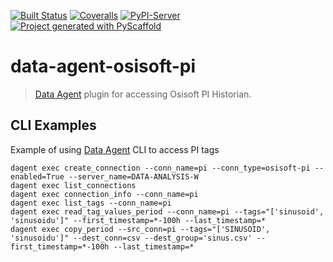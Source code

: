 
[![Built Status](https://api.cirrus-ci.com/github/imubit/data-agent-osisoft-pi.svg?branch=main)](https://cirrus-ci.com/github/imubit/data-agent-osisoft-pi)
[![Coveralls](https://img.shields.io/coveralls/github/imubit/data-agent-osisoft-pi/main.svg)](https://coveralls.io/r/imubit/data-agent-osisoft-pi)
[![PyPI-Server](https://img.shields.io/pypi/v/data-agent-osisoft-pi.svg)](https://pypi.org/project/data-agent-osisoft-pi/)
[![Project generated with PyScaffold](https://img.shields.io/badge/-PyScaffold-005CA0?logo=pyscaffold)](https://pyscaffold.org/)

# data-agent-osisoft-pi

> [Data Agent](https://github.com/imubit/data-agent) plugin for accessing Osisoft PI Historian.


## CLI Examples

Example of using [Data Agent](https://github.com/imubit/data-agent) CLI to access PI tags

```commandline
dagent exec create_connection --conn_name=pi --conn_type=osisoft-pi --enabled=True --server_name=DATA-ANALYSIS-W
dagent exec list_connections
dagent exec connection_info --conn_name=pi
dagent exec list_tags --conn_name=pi
dagent exec read_tag_values_period --conn_name=pi --tags="['sinusoid', 'sinusoidu']" --first_timestamp=*-100h --last_timestamp=*
dagent exec copy_period --src_conn=pi --tags="['SINUSOID', 'sinusoidu']" --dest_conn=csv --dest_group='sinus.csv' --first_timestamp=*-100h --last_timestamp=*
```

